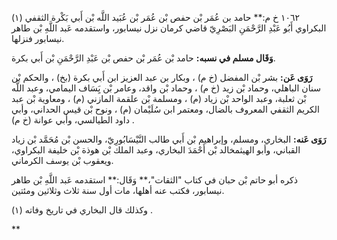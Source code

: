 ١٠٦٢ خ م:** حامد بن عُمَر بْن حفص بْن عُمَر بْن عُبَيد اللَّه بْن أَبي بَكْرة الثقفي (١) البكراوي أَبُو عَبْدِ الرَّحْمَنِ البَصْرِيّ قاضي كرمان نزل نيسابور، واستقدمه عَبد اللَّهِ بْن طاهر نيسابور فنزلها.

**وَقَال مسلم في نسبه:** حامد بْن عُمَر بْن حفص بْن عَبْدِ الرَّحْمَنِ بْن أَبي بكرة.

**رَوَى عَن:** بشر بْن المفضل (خ م) ، وبكار بن عبد العزيز ابن أَبي بكرة (بخ) ، والحكم بْن سنان الباهلي، وحماد بْن زيد (خ م) ، وحماد بْن واقد، وعامر بْن يَِسَاف اليمامي، وعبد اللَّه بْن ثعلبة، وعبد الواحد بْن زياد (م) ، ومسلمة بْن علقمة المازني (م) ، ومعاوية بْن عبد الكريم الثقفي المعروف بالضال، ومعتمر ابن سُلَيْمان (م) ، ونوح بْن قيس الحداني، وأبي داود الطيالسي، وأبي عوانة (خ م) .

**رَوَى عَنه:** البخاري، ومسلم، وإبراهيم بْن أَبي طالب النَّيْسَابُورِيّ، والحسن بْن مُحَمَّد بْن زياد القباني، وأبو الهيثمخالد بْن أَحْمَدَ البخاري، وعبد الملك بْن هوذة بْن خليفة البكراوي، ويعقوب بْن يوسف الكرماني.

ذكره أبو حاتم بْن حبان في كتاب "الثقات"،** وَقَال:** استقدمه عَبد اللَّهِ بْن طاهر نيسابور، فكتب عنه أهلها، مات أول سنة ثلاث وثلاثين ومئتين.

وكذلك قال البخاري في تاريخ وفاته (١) .

**